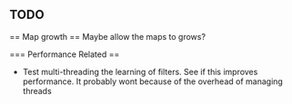 ## TODO

== Map growth ==
Maybe allow the maps to grows? 


=== Performance Related ==
- Test multi-threading the learning of filters. See if this improves performance. It probably wont because of the overhead of managing threads
